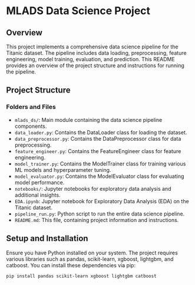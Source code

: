 # MLADS Data Science Project

## Overview
This project implements a comprehensive data science pipeline for the Titanic dataset. The pipeline includes data loading, preprocessing, feature engineering, model training, evaluation, and prediction. This README provides an overview of the project structure and instructions for running the pipeline.

## Project Structure
### Folders and Files
- `mlads_ds/`: Main module containing the data science pipeline components.
- `data_loader.py`: Contains the DataLoader class for loading the dataset.
- `data_preprocessor.py`: Contains the DataPreprocessor class for data preprocessing.
- `feature_engineer.py`: Contains the FeatureEngineer class for feature engineering.
- `model_trainer.py`: Contains the ModelTrainer class for training various ML models and hyperparameter tuning.
- `model_evaluator.py`: Contains the ModelEvaluator class for evaluating model performance.
- `notebooks/`: Jupyter notebooks for exploratory data analysis and additional insights.
- `EDA.ipynb`: Jupyter notebook for Exploratory Data Analysis (EDA) on the Titanic dataset.
- `pipeline_run.py`: Python script to run the entire data science pipeline.
- `README.md`: This file, containing project information and instructions.

## Setup and Installation
Ensure you have Python installed on your system. The project requires various libraries such as pandas, scikit-learn, xgboost, lightgbm, and catboost. You can install these dependencies via pip:

```bash
pip install pandas scikit-learn xgboost lightgbm catboost